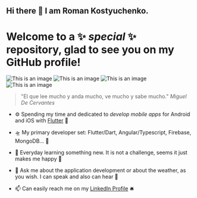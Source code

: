 ## Hi there 👋 I am Roman Kostyuchenko.
# Welcome to a ✨ _special_ ✨ repository, glad to see you on my GitHub profile! 
![This is an image](https://www.svgrepo.com/show/429859/forest-landscape-mountain.svg) ![This is an image](https://www.svgrepo.com/show/429853/land-nature-rock.svg)  ![This is an image](https://www.svgrepo.com/show/429861/lake-land-nature.svg) ![This is an image](https://www.svgrepo.com/show/429857/grass-land-leaves.svg) 

> "El que lee mucho y anda mucho, ve mucho y sabe mucho." *Miguel De Cervantes*

- :gear: Spending my time and dedicated to _develop mobile apps_ for Android and iOS with [Flutter](https://flutter.dev/community) :iphone:  

- :flying_saucer: My primary developer set: Flutter/Dart, Angular/Typescript, Firebase, MongoDB... :rocket:

- 🌱 Everyday learning something new. It is not a challenge, seems it just makes me happy :tada:

- 💬 Ask me about the application development or about the weather, as you wish. I can speak and also can hear :ocean:

- 📫 Can easily reach me on my [LinkedIn Profile](https://www.linkedin.com/in/romankostyuchenko/) :bellhop_bell:





<!--
**GitRockie/GitRockie** is a ✨ _special_ ✨ repository because its `README.md` (this file) appears on your GitHub profile.
![This is an image](https://www.svgrepo.com/show/429395/binary-circuit-cpu.svg)

Here are some ideas to get you started:

- 🔭 I’m currently working on ...
- 🌱 I’m currently learning ...
- 👯 I’m looking to collaborate on ...
- 🤔 I’m looking for help with ...
- 💬 Ask me about ...
- 📫 How to reach me: ...
- 😄 Pronouns: ...
- ⚡ Fun fact: ...
-->
